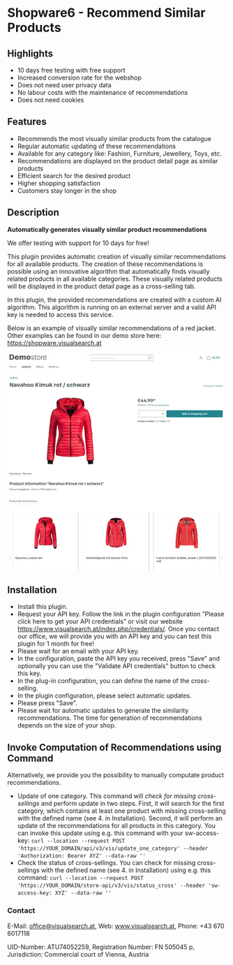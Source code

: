 # Shopware6 - Recommend Similar Products

## Highlights
* 10 days free testing with free support
* Increased conversion rate for the webshop
* Does not need user privacy data
* No labour costs with the maintenance of recommendations
* Does not need cookies

## Features
* Recommends the most visually similar products from the catalogue
* Regular automatic updating of these recommendations
* Available for any category like: Fashion, Furniture, Jewellery, Toys, etc.
* Recommendations are displayed on the product detail page as similar products
* Efficient search for the desired product
* Higher shopping satisfaction
* Customers stay longer in the shop

## Description
**Automatically generates visually similar product recommendations**

We offer testing with support for 10 days for free!

This plugin provides automatic creation of visually similar recommendations for all available products. The creation of these recommendations is possible using an innovative algorithm that automatically finds visually related products in all available categories. These visually related products will be displayed in the product detail page as a cross-selling tab.

In this plugin, the provided recommendations are created with a custom AI algorithm. This algorithm is running on an external server and a valid API key is needed to access this service.

Below is an example of visually similar recommendations of a red jacket. Other examples can be found in our demo store here: https://shopware.visualsearch.at

<img src="/demostore-jacket.jpg" alt="drawing" width="500px"/>

## Installation

* Install this plugin.
* Request your API key. Follow the link in the plugin configuration "Please click here to get your API credentials" or visit our website https://www.visualsearch.at/index.php/credentials/. Once you contact our office, we will provide you with an API key and you can test this plugin for 1 month for free!
* Please wait for an email with your API key.
* In the configuration, paste the API key you received, press "Save" and optionally you can use the "Validate API credentials" button to check this key.
* In the plug-in configuration, you can define the name of the cross-selling.
* In the plugin configuration, please select automatic updates.
* Please press "Save".
* Please wait for automatic updates to generate the similarity recommendations. The time for generation of recommendations depends on the size of your shop.

## Invoke Computation of Recommendations using Command

Alternatively, we provide you the possibility to manually computate product recommendations.

* Update of one category. This command will *check for missing cross-sellings* and perform update in two steps. First, it will search for the first category, which contains at least one product with missing cross-selling with the defined name (see 4. in Installation). Second, it will perform an update of the recommendations for all products in this category. You can invoke this update using e.g. this command with your sw-access-key: `curl --location --request POST 'https://YOUR_DOMAIN/api/v3/vis/update_one_category' --header 'Authorization: Bearer XYZ' --data-raw ''`
* Check the status of cross-sellings. You can check for missing cross-sellings with the defined name (see 4. in Installation) using e.g. this command: `curl --location --request POST 'https://YOUR_DOMAIN/store-api/v3/vis/status_cross' --header 'sw-access-key: XYZ' --data-raw ''`

### Contact
E-Mail: office@visualsearch.at, Web: www.visualsearch.at, Phone: +43 670 6017118

UID-Number: ATU74052259, Registration Number: FN 505045 p, Jurisdiction: Commercial court of Vienna, Austria
